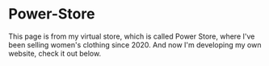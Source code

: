 # Power-Store
This page is from my virtual store, which is called Power Store, where I've been selling women's clothing since 2020. And now I'm developing my own website, check it out below.
